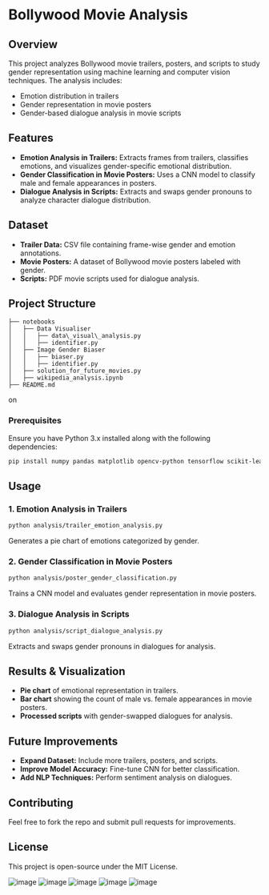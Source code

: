 # Bollywood Movie Analysis

## Overview

This project analyzes Bollywood movie trailers, posters, and scripts to study gender representation using machine learning and computer vision techniques. The analysis includes:

- Emotion distribution in trailers
- Gender representation in movie posters
- Gender-based dialogue analysis in movie scripts

## Features

- **Emotion Analysis in Trailers:** Extracts frames from trailers, classifies emotions, and visualizes gender-specific emotional distribution.
- **Gender Classification in Movie Posters:** Uses a CNN model to classify male and female appearances in posters.
- **Dialogue Analysis in Scripts:** Extracts and swaps gender pronouns to analyze character dialogue distribution.

## Dataset

- **Trailer Data:** CSV file containing frame-wise gender and emotion annotations.
- **Movie Posters:** A dataset of Bollywood movie posters labeled with gender.
- **Scripts:** PDF movie scripts used for dialogue analysis.

## Project Structure

```
├── notebooks
│   ├── Data Visualiser
│   │   ├── data\_visual\_analysis.py
│   │   ├── identifier.py
│   ├── Image Gender Biaser
│   │   ├── biaser.py
│   │   ├── identifier.py
│   ├── solution_for_future_movies.py 
│   ├── wikipedia_analysis.ipynb 
├── README.md

```

on

### Prerequisites

Ensure you have Python 3.x installed along with the following dependencies:

```bash
pip install numpy pandas matplotlib opencv-python tensorflow scikit-learn PyPDF2 beautifulsoup4
```

## Usage

### 1. Emotion Analysis in Trailers

```bash
python analysis/trailer_emotion_analysis.py
```

Generates a pie chart of emotions categorized by gender.

### 2. Gender Classification in Movie Posters

```bash
python analysis/poster_gender_classification.py
```

Trains a CNN model and evaluates gender representation in movie posters.

### 3. Dialogue Analysis in Scripts

```bash
python analysis/script_dialogue_analysis.py
```

Extracts and swaps gender pronouns in dialogues for analysis.

## Results & Visualization

- **Pie chart** of emotional representation in trailers.
- **Bar chart** showing the count of male vs. female appearances in movie posters.
- **Processed scripts** with gender-swapped dialogues for analysis.

## Future Improvements

- **Expand Dataset:** Include more trailers, posters, and scripts.
- **Improve Model Accuracy:** Fine-tune CNN for better classification.
- **Add NLP Techniques:** Perform sentiment analysis on dialogues.

## Contributing

Feel free to fork the repo and submit pull requests for improvements.

## License

This project is open-source under the MIT License.


![image](https://github.com/user-attachments/assets/e0094668-a170-4887-860d-856d46a9faa4)
![image](https://github.com/yukeshwardevs/Fall_Intern_interview_project_ML_Q-3/assets/146966338/ee5f84fb-de51-43e6-a288-9934d7f86fb2)
![image](https://github.com/yukeshwardevs/Fall_Intern_interview_project_ML_Q-3/assets/146966338/d0dfb7fb-0cbc-4b29-8178-9626b393ee59)
![image](https://github.com/yukeshwardevs/Fall_Intern_interview_project_ML_Q-3/assets/146966338/a226242b-4e97-4827-8bd3-28d2e000e0c9)
![image](https://github.com/yukeshwardevs/Fall_Intern_interview_project_ML_Q-3/assets/146966338/8bd9ae11-bb71-413c-9557-102b35471154)
